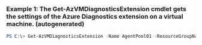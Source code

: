 ### Example 1: The Get-AzVMDiagnosticsExtension cmdlet gets the settings of the Azure Diagnostics extension on a virtual machine. (autogenerated)
```powershell
PS C:\> Get-AzVMDiagnosticsExtension -Name AgentPool01 -ResourceGroupName ResourceGroup11 -Status  -VMName ContosoVM22
```


